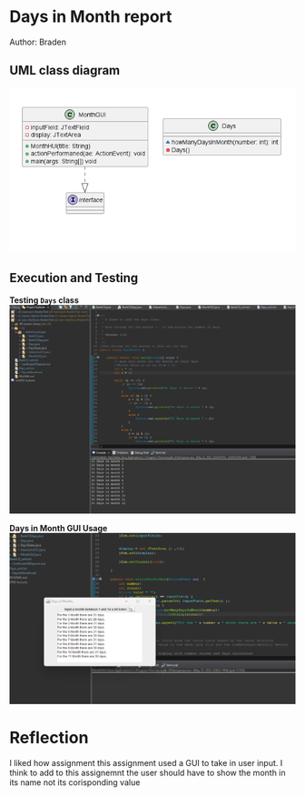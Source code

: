 # Days in Month report
Author: Braden

## UML class diagram
![Example screenshot](DaysInMonthUML.png)


## Execution and Testing
**Testing `Days` class**
![Example screenshot](Daystester.png)

**Days in Month GUI Usage**
![Example screenshot](DaysInMonth.png)

# Reflection
I liked how assignment this assignment used a GUI to take in user input. I think to add to this assignemnt the user should have to show the month in its name not its corisponding value